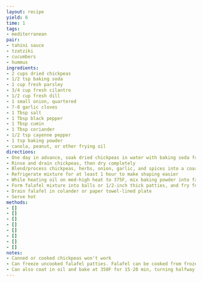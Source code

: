 ```yaml
---
layout: recipe
yield: 6
time: 1
tags:
- mediterranean
pair:
- tahini sauce
- tzatziki
- cucumbers
- hummus
ingredients:
- 2 cups dried chickpeas
- 1/2 tsp baking soda
- 1 cup fresh parsley
- 3/4 cup fresh cilantro
- 1/2 cup fresh dill
- 1 small onion, quartered
- 7-8 garlic cloves
- 1 Tbsp salt
- 1 Tbsp black pepper
- 1 Tbsp cumin
- 1 Tbsp coriander
- 1/2 tsp cayenne pepper
- 1 tsp baking powder
- canola, peanut, or other frying oil
directions:
- One day in advance, soak dried chickpeas in water with baking soda for 18 hours or longer
- Rinse and drain chickpeas, then dry completely
- Blend/process chickpeas, herbs, onion, garlic, and spices into a coarse meal texture
- Refrigerate mixture for at least 1 hour to make shaping easier
- While heating oil on med-high heat to 375F, mix baking powder into falafel mixture
- Form falafel mixture into balls or 1/2-inch thick patties, and fry for 3-5 minutes or until crispy and browned
- Drain falafel in colander or paper towel-lined plate
- Serve hot
methods:
- []
- []
- []
- []
- []
- []
- []
- []
notes:
- Canned or cooked chickpeas won't work
- Can freeze uncooked falafel patties. Falafel can be cooked from frozen
- Can also coat in oil and bake at 350F for 15-20 min, turning halfway
---
```

